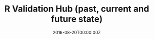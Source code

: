 ---
title: 'R Validation Hub (past, current and future state)'
authors:
- Andy Nicholls
date: '2019-08-20T00:00:00Z'

# Schedule page publish date (NOT proceeding's date).
publishDate: '20001-01-01T00:00:00Z'

# proceeding type.
# Legend: 0 = Uncategorized; 1 = Talk, 2 = Keynote, 3 = Workshop
# To add more update publications_types.toml and en.yaml
proceeding_types: ['3']

# proceeding name and optional abbreviated proceeding name.
proceeding: Presented at 2019 Conference
proceeding_short: Presented at 2019 Conference

abstract: 

tags:
- Glaxosmithkline
featured: false

links:
url_slides: 'https://github.com/pharmaR/rpharma2019'
url_video: ''

---